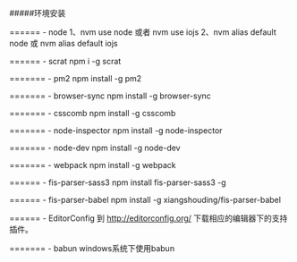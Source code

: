 #####环境安装

======
    - node
        1、nvm use node 或者 nvm use iojs
        2、nvm alias default node 或 nvm alias default iojs

======
    - scrat
        npm i -g scrat

=======
    - pm2
        npm install -g pm2

=======
    - browser-sync
        npm install -g browser-sync

=======
    - csscomb
        npm install -g csscomb

=======
    - node-inspector
        npm install -g node-inspector

=======
    - node-dev
        npm install -g node-dev

=======
    - webpack
        npm install -g webpack

======
    - fis-parser-sass3
        npm install fis-parser-sass3 -g

======
    - fis-parser-babel
        npm install -g xiangshouding/fis-parser-babel

======
    - EditorConfig
        到 http://editorconfig.org/ 下载相应的编辑器下的支持插件。

=======
    - babun
        windows系统下使用babun
